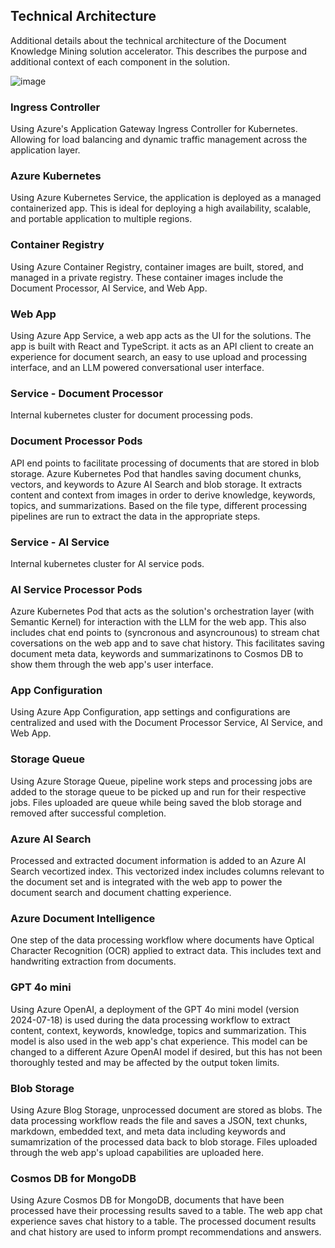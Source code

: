 ## Technical Architecture

Additional details about the technical architecture of the Document Knowledge Mining solution accelerator. This describes the purpose and additional context of each component in the solution.

![image](../Images/readme/architecture.png)


### Ingress Controller
Using Azure's Application Gateway Ingress Controller for Kubernetes. Allowing for load balancing and dynamic traffic management across the application layer.

### Azure Kubernetes
Using Azure Kubernetes Service, the application is deployed as a managed containerized app. This is ideal for deploying a high availability, scalable, and portable application to multiple regions.

### Container Registry
Using Azure Container Registry, container images are built, stored, and managed in a private registry. These container images include the Document Processor, AI Service, and Web App.

### Web App
Using Azure App Service, a web app acts as the UI for the solutions. The app is built with React and TypeScript. it acts as an API client to create an experience for document search, an easy to use upload and processing interface, and an LLM powered conversational user interface.

### Service - Document Processor
Internal kubernetes cluster for document processing pods.

### Document Processor Pods
API end points to facilitate processing of documents that are stored in blob storage. Azure Kubernetes Pod that handles saving document chunks, vectors, and keywords to Azure AI Search and blob storage. It extracts content and context from images in order to derive knowledge, keywords, topics, and summarizations. Based on the file type, different processing pipelines are run to extract the data in the appropriate steps.

### Service - AI Service
Internal kubernetes cluster for AI service pods.

### AI Service Processor Pods
Azure Kubernetes Pod that acts as the solution's orchestration layer (with Semantic Kernel) for interaction with the LLM for the web app. This also includes chat end points to (syncronous and asyncrounous) to stream chat coversations on the web app and to save chat history. This facilitates saving document meta data, keywords and summarizatinons to Cosmos DB to show them through the web app's user interface.

### App Configuration
Using Azure App Configuration, app settings and configurations are centralized and used with the Document Processor Service, AI Service, and Web App.

### Storage Queue
Using Azure Storage Queue, pipeline work steps and processing jobs are added to the storage queue to be picked up and run for their respective jobs. Files uploaded are queue while being saved the blob storage and removed after successful completion. 

### Azure AI Search
Processed and extracted document information is added to an Azure AI Search vecortized index. This vectorized index includes columns relevant to the document set and is integrated with the web app to power the document search and document chatting experience.

### Azure Document Intelligence
One step of the data processing workflow where documents have Optical Character Recognition (OCR) applied to extract data. This includes text and handwriting extraction from documents.

### GPT 4o mini
Using Azure OpenAI, a deployment of the GPT 4o mini model (version 2024-07-18) is used during the data processing workflow to extract content, context, keywords, knowledge, topics and summarization. This model is also used in the web app's chat experience. This model can be changed to a different Azure OpenAI model if desired, but this has not been thoroughly tested and may be affected by the output token limits.

### Blob Storage
Using Azure Blog Storage, unprocessed document are stored as blobs. The data processing workflow reads the file and saves a JSON, text chunks, markdown, embedded text, and meta data including keywords and sumamrization of the processed data back to blob storage. Files uploaded through the web app's upload capabilities are uploaded here.


### Cosmos DB for MongoDB
Using Azure Cosmos DB for MongoDB, documents that have been processed have their processing results saved to a table. The web app chat experience saves chat history to a table. The processed document results and chat history are used to inform prompt recommendations and answers. 